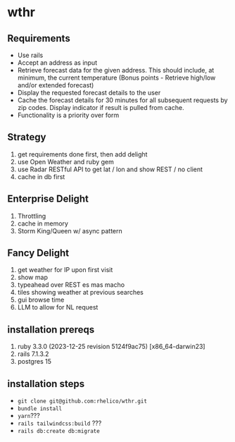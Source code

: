 # wthr

## Requirements

- Use rails
- Accept an address as input
- Retrieve forecast data for the given address. This should include, at minimum, the current temperature (Bonus points - Retrieve high/low and/or extended forecast)
- Display the requested forecast details to the user
- Cache the forecast details for 30 minutes for all subsequent requests by zip codes. Display indicator if result is pulled from cache.
- Functionality is a priority over form

## Strategy

1. get requirements done first, then add delight
1. use Open Weather and ruby gem
1. use Radar RESTful API to get lat / lon and show REST / no client
1. cache in db first

## Enterprise Delight

1. Throttling
1. cache in memory
1. Storm King/Queen w/ async pattern

## Fancy Delight

1. get weather for IP upon first visit
1. show map
1. typeahead over REST es mas macho
1. tiles showing weather at previous searches
1. gui browse time
1. LLM to allow for NL request

## installation prereqs

1. ruby 3.3.0 (2023-12-25 revision 5124f9ac75) [x86_64-darwin23]
1. rails 7.1.3.2
1. postgres 15

## installation steps

- `git clone git@github.com:rhelico/wthr.git`
- `bundle install`
- `yarn`???
- `rails tailwindcss:build` ???
- `rails db:create db:migrate`
